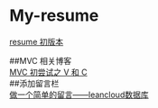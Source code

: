 # My-resume

[resume 初版本](https://github.com/Adashuai5/resume)

##MVC 相关博客  
[MVC 初尝试之 V 和 C](https://zhuanlan.zhihu.com/p/42366912)  
##添加留言栏  
[做一个简单的留言——leancloud数据库](https://zhuanlan.zhihu.com/p/42367183)
